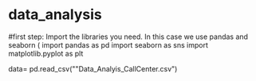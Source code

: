 # data_analysis

#first step: Import the libraries you need. In this case we use pandas and seaborn (
import pandas as pd
import seaborn as sns
import matplotlib.pyplot as plt

data= pd.read_csv(""Data_Analyis_CallCenter.csv")

